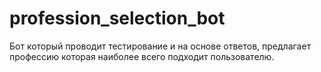 # profession_selection_bot
Бот который проводит тестирование и на основе ответов, предлагает профессию которая наиболее всего подходит пользователю.
